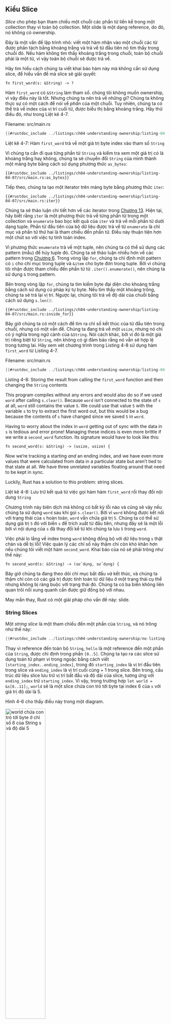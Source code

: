 <a id="the-slice-type"></a>
## Kiểu Slice

*Slice* cho phép bạn tham chiếu một chuỗi các phần tử liền kề trong một collection
thay vì toàn bộ collection. Một slide là một dạng reference, do đó, nó
không có ownership.

Đây là một vấn đề lập trình nhỏ: viết một hàm nhận vào một chuỗi
các từ được phân tách bằng khoảng trắng và trả về từ đầu tiên nó tìm thấy trong chuỗi đó.
Nếu hàm không tìm thấy khoảng trắng trong chuỗi, toàn bộ chuỗi phải là
một từ, vì vậy toàn bộ chuỗi sẽ được trả về.

Hãy tìm hiểu cách chúng ta viết khai báo hàm này mà không cần sử dụng
slice, để hiểu vấn đề mà slice sẽ giải quyết:

```rust,ignore
fn first_word(s: &String) -> ?
```

Hàm `first_word` có `&String` làm tham số. chúng tôi không muốn
ownership, vì vậy điều này là tốt. Nhưng chúng ta nên trả về những gì? Chúng ta 
không thực sự có một cách để nói về *phần* của một chuỗi. Tuy nhiên, chúng ta 
có thể trả về index của vị trí cuối từ, được biểu thị bằng khoảng trắng. Hãy 
thử điều đó, như trong Liệt kê 4-7.

<span class="filename">Filename: src/main.rs</span>

```rust
{{#rustdoc_include ../listings/ch04-understanding-ownership/listing-04-07/src/main.rs:here}}
```

<span class="caption">Liệt kê 4-7: Hàm `first_word` trả về một
giá trị byte index vào tham số `String`</span>

Vì chúng ta cần đi qua từng phần tử `String` và kiểm tra xem
một giá trị có là khoảng trắng hay không, chúng ta sẽ chuyển 
đổi `String` của mình thành một mảng byte bằng cách sử dụng
phương thức `as_bytes`:

```rust,ignore
{{#rustdoc_include ../listings/ch04-understanding-ownership/listing-04-07/src/main.rs:as_bytes}}
```

Tiếp theo, chúng ta tạo một iterator trên mảng byte bằng phương thức `iter`:

```rust,ignore
{{#rustdoc_include ../listings/ch04-understanding-ownership/listing-04-07/src/main.rs:iter}}
```

Chúng ta sẽ thảo luận chi tiết hơn về các iterator trong [Chương 13][ch13]<!-- ignore -->.
Hiện tại, hãy biết rằng `iter` là một phương thức trả về từng phần tử trong một collection
và `enumerate` bao bọc kết quả của `iter` và trả về mỗi phần tử dưới dạng tuple. 
Phần tử đầu tiên của bộ dữ liệu được trả về từ
`enumerate` là chỉ mục và phần tử thứ hai là tham chiếu đến phần tử.
Điều này thuận tiện hơn một chút so với việc tự tính toán index.

Vì phương thức `enumerate` trả về một tuple, nên chúng ta có thể sử dụng các pattern (mẫu) để
hủy tuple đó. Chúng ta sẽ thảo luận nhiều hơn về các pattern trong [Chương
6][ch6]<!-- ignore -->. Trong vòng lặp `for`, chúng ta chỉ định một pattern có `i`
cho chỉ mục trong tuple và `&item` cho byte đơn trong tuple.
Bởi vì chúng tôi nhận được tham chiếu đến phần tử từ `.iter().enumerate()`, nên chúng ta sử dụng
`&` trong pattern.

Bên trong vòng lặp `for`, chúng ta tìm kiếm byte đại diện cho khoảng trắng bằng cách
sử dụng cú pháp ký tự byte. Nếu tìm thấy một khoảng trống, chúng ta sẽ trả lại vị trí.
Ngược lại, chúng tôi trả về độ dài của chuỗi bằng cách sử dụng `s.len()`:

```rust,ignore
{{#rustdoc_include ../listings/ch04-understanding-ownership/listing-04-07/src/main.rs:inside_for}}
```

Bây giờ chúng ta có một cách để tìm ra chỉ số kết thúc của từ đầu tiên trong
chuỗi, nhưng có một vấn đề. Chúng ta đang trả về một `usize`, nhưng nó
chỉ có ý nghĩa trong ngữ cảnh của `&String`. Nói cách khác,
bởi vì đó là một giá trị riêng biệt từ `String`, nên không có gì đảm bảo rằng nó
vẫn sẽ hợp lệ trong tương lai. Hãy xem xét chương trình trong Listing 4-8 
sử dụng hàm `first_word` từ Listing 4-7.

<span class="filename">Filename: src/main.rs</span>

```rust
{{#rustdoc_include ../listings/ch04-understanding-ownership/listing-04-08/src/main.rs:here}}
```

<span class="caption">Listing 4-8: Storing the result from calling the
`first_word` function and then changing the `String` contents</span>

This program compiles without any errors and would also do so if we used `word`
after calling `s.clear()`. Because `word` isn’t connected to the state of `s`
at all, `word` still contains the value `5`. We could use that value `5` with
the variable `s` to try to extract the first word out, but this would be a bug
because the contents of `s` have changed since we saved `5` in `word`.

Having to worry about the index in `word` getting out of sync with the data in
`s` is tedious and error prone! Managing these indices is even more brittle if
we write a `second_word` function. Its signature would have to look like this:

```rust,ignore
fn second_word(s: &String) -> (usize, usize) {
```

Now we’re tracking a starting *and* an ending index, and we have even more
values that were calculated from data in a particular state but aren’t tied to
that state at all. We have three unrelated variables floating around that
need to be kept in sync.

Luckily, Rust has a solution to this problem: string slices.


<span class="caption">Liệt kê 4-8: Lưu trữ kết quả từ việc gọi hàm
hàm `first_word` rồi thay đổi nội dung `String`</span>

Chương trình này biên dịch mà không có bất kỳ lỗi nào và cũng sẽ vậy nếu chúng ta sử dụng `word`
sau khi gọi `s.clear()`. Bởi vì `word` không được kết nối với trạng thái của `s`
hoàn toàn, `word` vẫn chứa giá trị `5`. Chúng ta có thể sử dụng giá trị `5` đó với
biến `s` để trích xuất từ đầu tiên, nhưng đây sẽ là một lỗi bởi vì nội dung 
của `s` đã thay đổi kể từ khi chúng ta lưu `5` trong `word`.

Việc phải lo lắng về index trong `word` không đồng bộ với dữ liệu trong
`s` thật chán và dễ bị lỗi! Việc quản lý các chỉ số này thậm chí còn khó khăn hơn nếu
chúng tôi viết một hàm `second_word`. Khai báo của nó sẽ phải trông như thế này:

```rust,ignore
fn second_word(s: &String) -> (sử dụng, sử dụng) {
```

Bây giờ chúng ta đang theo dõi chỉ mục bắt đầu *và* kết thúc, và chúng ta thậm chí còn có
các giá trị được tính toán từ dữ liệu ở một trạng thái cụ thể nhưng không bị ràng buộc với
trạng thái đó. Chúng ta có ba biến không liên quan trôi nổi xung quanh 
cần được giữ đồng bộ với nhau.

May mắn thay, Rust có một giải pháp cho vấn đề này: slide.

### String Slices

Một *string slice* là một tham chiếu đến một phần của `String`, và nó trông như thế này:

```rust
{{#rustdoc_include ../listings/ch04-understanding-ownership/no-listing-17-slice/src/main.rs:here}}
```

Thay vì reference đến toàn bộ `String`, `hello` là một reference đến một
phần của `String`, được chỉ định trong phần `[0..5]`. Chúng ta tạo ra các slice
sử dụng toán tử phạm vi trong ngoặc bằng cách viết `[starting_index..ending_index]`,
trong đó `starting_index` là vị trí đầu tiên trong slice và `ending_index` là
vị trí cuối cùng + 1 trong slice. Bên trong, cấu trúc dữ liệu slice
lưu trữ vị trí bắt đầu và độ dài của slice, tương ứng với `ending_index` trừ `starting_index`. 
Vì vậy, trong trường hợp `let world = &s[6..11];`, `world` sẽ là một slice chứa con trỏ tới
byte tại index 6 của `s` với giá trị độ dài là 5.

Hình 4-6 cho thấy điều này trong một diagram.

<img alt="world chứa con trỏ tới byte ở chỉ số 6 của String s và độ dài 5" src="img/trpl04-06.svg" class="center" style="width: 50%;" />

<span class="caption">Hình 4-6: String slice tham chiếu đến một phần của
`String`</span>

Với cú pháp phạm vi `..` của Rust, nếu bạn muốn bắt đầu từ chỉ số 0, bạn có thể bỏ
giá trị trước hai dấu chấm. Nói cách khác, chúng bằng nhau:

```rust
let s = String::from("hello");

let slice = &s[0..2];
let slice = &s[..2];
```

Tương tự như vậy, nếu slice của bạn bao gồm byte cuối cùng của `String`, thì bạn
có thể chỉ số cuối. Điều đó có nghĩa là các lệnh sau tương tự nhau:

```rust
let s = String::from("hello");

let len = s.len();

let slice = &s[3..len];
let slice = &s[3..];
```

Bạn cũng có thể bỏ cả hai giá trị để lấy một phần của toàn bộ chuỗi:

```rust
let s = String::from("hello");

let len = s.len();

let slice = &s[0..len];
let slice = &s[..];
```

> Lưu ý: Chỉ số phạm vi string slice phải xuất hiện ở vị trí là ranh giới một ký tự UTF-8 hợp lệ.
> Nếu bạn cố gắng tạo một lát cắt chuỗi ở giữa một
> ký tự multibyte, chương trình của bạn sẽ thoát với một lỗi. Với mục đích
> giới thiệu các string slice, chúng ta giả sử chỉ dùng ASCII trong phần này; Một
> thảo luận kỹ lưỡng hơn về xử lý UTF-8 có trong [“Lưu trữ văn bản UTF-8 Encoded
> với String”][strings]<!-- ignore --> phần của Chương 8.

Với tất cả những thông tin đã có, hãy viết lại `first_word` để trả về một
slice. Loại biểu thị “lát cắt chuỗi” được viết là `&str`:

<span class="filename">Filename: src/main.rs</span>

```rust
{{#rustdoc_include ../listings/ch04-understanding-ownership/no-listing-18-first-word-slice/src/main.rs:here}}
```

Chúng ta lấy chỉ mục cho phần cuối của từ giống như cách chúng ta đã làm trong Liệt kê
4-7, bằng cách tìm kiếm sự xuất hiện đầu tiên của khoảng trắng. Khi tìm thấy một space, ta
trả về một string slice bằng cách sử dụng phần đầu của chuỗi và index của space
như các chỉ số bắt đầu và kết thúc.

Bây giờ, khi gọi `first_word`, chúng ta nhận lại một giá trị duy nhất được gắn với
dữ liệu bên dưới. Giá trị được tạo thành từ một tham chiếu đến điểm bắt đầu của
slice và số phần tử trong slice.

Trả về một slice cũng sẽ hoạt động đối với hàm `second_word`:

```rust,ignore
fn second_word(s: &String) -> &str {
```

Bây giờ chúng tôi có một API đơn giản, khó gây ra rắc rối hơn nhiều, vì
trình biên dịch sẽ đảm bảo các tham chiếu vào `String` vẫn hợp lệ. Nhớ
lỗi trong chương trình trong Liệt kê 4-8, khi chúng ta lấy index đến cuối
từ đầu tiên nhưng sau đó xóa chuỗi để index đó trở nên không hợp lệ? Đoạn code đó 
không chính xác về mặt logic nhưng không hiển thị bất kỳ lỗi ngay lập tức nào. 
Các vấn đề sẽ xuất hiện sau nếu chúng ta tiếp tục cố gắng sử dụng chỉ mục từ đầu tiên 
với một chuỗi rỗng. Các slide khiến lỗi này không thể xảy ra và cho ta biết 
về các vấn đề của code sớm hơn nhiều. Sử dụng phiên bản slide của `first_word` sẽ tạo ra một
lỗi biên dịch:

<span class="filename">Filename: src/main.rs</span>

```rust,ignore,does_not_compile
{{#rustdoc_include ../listings/ch04-understanding-ownership/no-listing-19-slice-error/src/main.rs:here}}
```

Đây là lỗi biên dịch:

```console
{{#include ../listings/ch04-understanding-ownership/no-listing-19-slice-error/output.txt}}
```

Hãy nhớ lại từ các quy tắc borrowing rằng nếu ta có một immutable reference đến
một cái gì đó, ta cũng không thể lấy một mutable reference. Bởi vì `clear` cần 
cắt bớt `String`, nó cần lấy mutable reference. Lệnh `println!` sau lệnh gọi `clear` 
sử dụng tham chiếu trong `word`, vì vậy giá trị immutable reference vẫn đang 
được sử dụng tại thời điểm đó. Rust không cho phép thay đổi
tham chiếu trong `clear` và immutable reference trong `word` cùng lúc 
và việc biên dịch sẽ không thành công. Rust không chỉ làm cho API của chúng 
ta dễ sử dụng hơn, mà nó còn loại bỏ toàn bộ các lỗi tại thời điểm biên dịch!

#### String Literals Are Slices

Recall that we talked about string literals being stored inside the binary. Now
that we know about slices, we can properly understand string literals:

```rust
let s = "Hello, world!";
```

The type of `s` here is `&str`: it’s a slice pointing to that specific point of
the binary. This is also why string literals are immutable; `&str` is an
immutable reference.

#### String Slices as Parameters

Knowing that you can take slices of literals and `String` values leads us to
one more improvement on `first_word`, and that’s its signature:

```rust,ignore
fn first_word(s: &String) -> &str {
```

A more experienced Rustacean would write the signature shown in Listing 4-9
instead because it allows us to use the same function on both `&String` values
and `&str` values.

```rust,ignore
{{#rustdoc_include ../listings/ch04-understanding-ownership/listing-04-09/src/main.rs:here}}
```

<span class="caption">Listing 4-9: Improving the `first_word` function by using
a string slice for the type of the `s` parameter</span>

If we have a string slice, we can pass that directly. If we have a `String`, we
can pass a slice of the `String` or a reference to the `String`. This
flexibility takes advantage of *deref coercions*, a feature we will cover in
the [“Implicit Deref Coercions with Functions and
Methods”][deref-coercions]<!--ignore--> section of Chapter 15. Defining a
function to take a string slice instead of a reference to a `String` makes our
API more general and useful without losing any functionality:

<span class="filename">Filename: src/main.rs</span>

```rust
{{#rustdoc_include ../listings/ch04-understanding-ownership/listing-04-09/src/main.rs:usage}}
```

### Other Slices

String slices, as you might imagine, are specific to strings. But there’s a
more general slice type, too. Consider this array:

```rust
let a = [1, 2, 3, 4, 5];
```

Just as we might want to refer to a part of a string, we might want to refer
to part of an array. We’d do so like this:

```rust
let a = [1, 2, 3, 4, 5];

let slice = &a[1..3];

assert_eq!(slice, &[2, 3]);
```

This slice has the type `&[i32]`. It works the same way as string slices do, by
storing a reference to the first element and a length. You’ll use this kind of
slice for all sorts of other collections. We’ll discuss these collections in
detail when we talk about vectors in Chapter 8.

## Summary

The concepts of ownership, borrowing, and slices ensure memory safety in Rust
programs at compile time. The Rust language gives you control over your memory
usage in the same way as other systems programming languages, but having the
owner of data automatically clean up that data when the owner goes out of scope
means you don’t have to write and debug extra code to get this control.

Ownership affects how lots of other parts of Rust work, so we’ll talk about
these concepts further throughout the rest of the book. Let’s move on to
Chapter 5 and look at grouping pieces of data together in a `struct`.

[ch13]: ch13-02-iterators.html
[ch6]: ch06-02-match.html#patterns-that-bind-to-values
[strings]: ch08-02-strings.html#storing-utf-8-encoded-text-with-strings
[deref-coercions]: ch15-02-deref.html#implicit-deref-coercions-with-functions-and-methods
